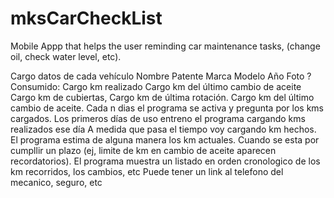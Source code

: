 # mksCarCheckList
Mobile Appp that helps the user reminding car maintenance tasks, (change oil, check water level, etc).

Cargo datos de cada vehículo
  Nombre
  Patente
  Marca
  Modelo
  Año
  Foto ?
  Consumido:
    Cargo km realizado
    Cargo km del último cambio de aceite
    Cargo km de cubiertas, 
    Cargo km de última rotación.
    Cargo km del último cambio de aceite.
Cada n dias el programa se activa y pregunta por los kms cargados.
  Los primeros días de uso entreno el programa cargando kms realizados ese día
  A medida que pasa el tiempo voy cargando km hechos. El programa estima de alguna manera los km actuales.
Cuando se esta por cumpllir un plazo (ej, limite de km en cambio de aceite aparecen recordatorios).
El programa muestra un listado en orden cronologico de los km recorridos, los cambios, etc
Puede tener un link al telefono del mecanico, seguro, etc
